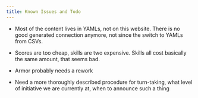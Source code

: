 ```yaml
---
title: Known Issues and Todo
---
```

<!-- TODO: these -->

- Most of the content lives in YAMLs, not on this website. There is no good generated connection anymore, not since the switch to YAMLs from CSVs.

- Scores are too cheap, skills are two expensive. Skills all cost basically the same amount, that seems bad.

- Armor probably needs a rework

- Need a more thoroughly described procedure for turn-taking, what level of initiative we are currently at, when to announce such a thing